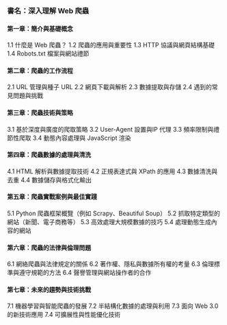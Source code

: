### 書名：深入理解 Web 爬蟲

#### 第一章：簡介與基礎概念
1.1 什麼是 Web 爬蟲？
1.2 爬蟲的應用與重要性
1.3 HTTP 協議與網頁結構基礎
1.4 Robots.txt 檔案與網站禮節

#### 第二章：爬蟲的工作流程
2.1 URL 管理與種子 URL
2.2 網頁下載與解析
2.3 數據提取與存儲
2.4 遇到的常見問題與挑戰

#### 第三章：爬蟲技術與策略
3.1 基於深度與廣度的爬取策略
3.2 User-Agent 設置與IP 代理
3.3 頻率限制與禮節性爬取
3.4 動態內容處理與 JavaScript 渲染

#### 第四章：爬蟲數據的處理與清洗
4.1 HTML 解析與數據提取技術
4.2 正規表達式與 XPath 的應用
4.3 數據清洗與去重
4.4 數據儲存與格式化輸出

#### 第五章：爬蟲實戰案例與最佳實踐
5.1 Python 爬蟲框架概覽（例如 Scrapy、Beautiful Soup）
5.2 抓取特定類型的網站（新聞、電子商務等）
5.3 高效處理大規模數據的技巧
5.4 處理動態生成內容的網站

#### 第六章：爬蟲的法律與倫理問題
6.1 網絡爬蟲與法律規定的關係
6.2 著作權、隱私與數據所有權的考量
6.3 倫理標準與遵守規範的方法
6.4 聲譽管理與網站操作者的合作

#### 第七章：未來的趨勢與技術挑戰
7.1 機器學習與智能爬蟲的發展
7.2 半結構化數據的處理與利用
7.3 面向 Web 3.0 的新技術應用
7.4 可擴展性與性能優化技術